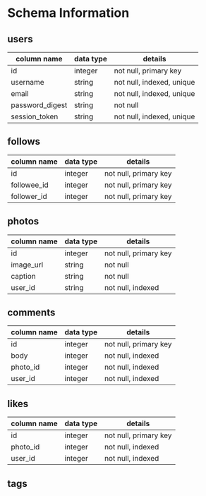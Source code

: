 # Schema Information

## users
column name     | data type | details
----------------|-----------|-----------------------
id              | integer   | not null, primary key
username        | string    | not null, indexed, unique
email           | string    | not null, indexed, unique
password_digest | string    | not null
session_token   | string    | not null, indexed, unique

## follows
column name     | data type | details
----------------|-----------|-----------------------
id              | integer   | not null, primary key
followee_id     | integer   | not null, primary key
follower_id     | integer   | not null, primary key

## photos
column name     | data type | details
----------------|-----------|-----------------------
id              | integer   | not null, primary key
image_url       | string    | not null
caption         | string    | not null
user_id         | string    | not null, indexed


## comments
column name     | data type | details
----------------|-----------|-----------------------
id              | integer   | not null, primary key
body            | integer   | not null, indexed
photo_id        | integer   | not null, indexed
user_id         | integer    | not null, indexed

## likes
column name     | data type | details
----------------|-----------|-----------------------
id              | integer   | not null, primary key
photo_id        | integer   | not null, indexed
user_id         | integer    | not null, indexed

## tags
